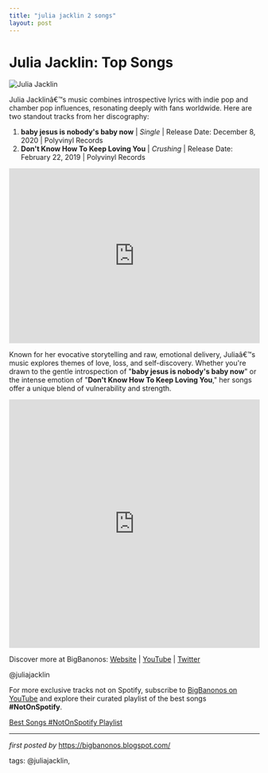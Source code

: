 ```yaml
---
title: "julia jacklin 2 songs"
layout: post
---
```

<h1>Julia Jacklin: Top Songs</h1>
<img src="https://i0.wp.com/thecosmicclash.com/wp-content/uploads/2022/09/DSC03189.jpg?fit=1200%2C738&ssl=1" alt="Julia Jacklin"> <p>Julia Jacklinâ€™s music combines introspective lyrics with indie pop and chamber pop influences, resonating deeply with fans worldwide. Here are two standout tracks from her discography:</p> <ol> <li><strong>baby jesus is nobody's baby now</strong> | <em>Single</em> | Release Date: December 8, 2020 | Polyvinyl Records</li> <li><strong>Don't Know How To Keep Loving You</strong> | <em>Crushing</em> | Release Date: February 22, 2019 | Polyvinyl Records</li>
</ol> <div> <iframe src="https://open.spotify.com/embed/playlist/3bxLXcd0Plt6JBDJUDUroa?utm_source=generator" width="100%" height="352" frameBorder="0" allowfullscreen="" allow="autoplay; clipboard-write; encrypted-media; fullscreen; picture-in-picture" loading="lazy"></iframe>
</div> <p>Known for her evocative storytelling and raw, emotional delivery, Juliaâ€™s music explores themes of love, loss, and self-discovery. Whether you're drawn to the gentle introspection of "<strong>baby jesus is nobody's baby now</strong>" or the intense emotion of "<strong>Don't Know How To Keep Loving You</strong>," her songs offer a unique blend of vulnerability and strength.</p>
<iframe allow="autoplay; encrypted-media" allowfullscreen="" frameborder="0" height="500" src="https://www.youtube.com/embed/videoseries?list=PLtuNtuTatqI1qu0dsTPbxF3_tC4UE-lBB" width="100%"></iframe>
<div> <p>Discover more at BigBanonos: <a href="https://bigbanonos.blogspot.com/">Website</a> | <a href="https://www.youtube.com/@BigBanonos">YouTube</a> | <a href="https://x.com/bigbanonos">Twitter</a></p>
</div> <!-- Tags -->
<p>@juliajacklin</p>


<!--Subscribe and Playlist Links-->
<div>
    <p>For more exclusive tracks not on Spotify, subscribe to <a href="https://www.youtube.com/@BigBanonos" target="_blank">BigBanonos on YouTube</a> and explore their curated playlist of the best songs <strong>#NotOnSpotify</strong>.</p>
    <p><a href="https://www.youtube.com/playlist?list=PLtuNtuTatqI0kFahUCbtbfenC_ET5O_tr" target="_blank">Best Songs #NotOnSpotify Playlist<br /></a></p></div>

<hr />

<p><em>first posted by</em> <a href="https://bigbanonos.blogspot.com/" rel="noopener" target="_new">https://bigbanonos.blogspot.com/</a></p>

<p>tags: @juliajacklin,</p>
